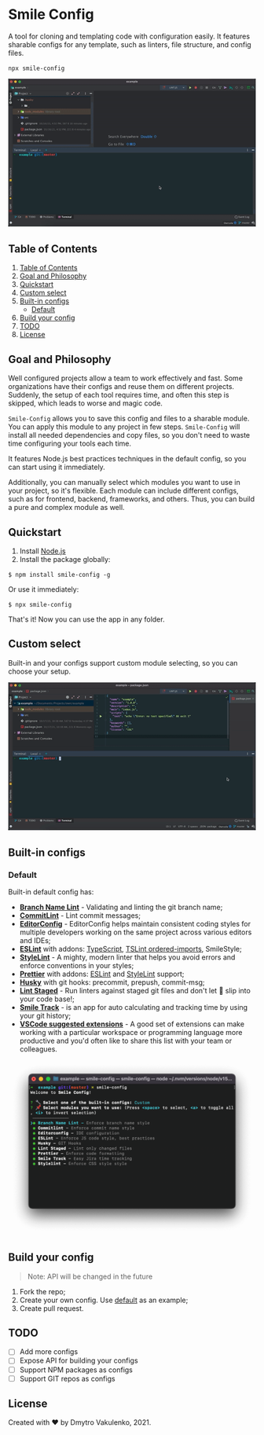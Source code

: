 # Smile Config

A tool for cloning and templating code with configuration easily.
It features sharable configs for any template, such as linters, file structure, and config files.

```shell
npx smile-config
```

![usage-example](./docs/smile-config-demo.gif)

## Table of Contents

1) [Table of Contents](#table-of-contents)
1) [Goal and Philosophy](#goal-and-philosophy)
1) [Quickstart](#quickstart)
1) [Custom select](#custom-select)
1) [Built-in configs](#built-in-configs)
    - [Default](#default)
1) [Build your config](#build-your-config)
1) [TODO](#todo)
1) [License](#license)

## Goal and Philosophy

Well configured projects allow a team to work effectively and fast.
Some organizations have their configs and reuse them on different projects.
Suddenly, the setup of each tool requires time, and often this step is skipped, which leads to worse and magic code.

`Smile-Config` allows you to save this config and files to a sharable module.
You can apply this module to any project in few steps.
`Smile-Config` will install all needed dependencies and copy files, so you don't need to waste time configuring your tools each time.

It features Node.js best practices techniques in the default config, so you can start using it immediately.

Additionally, you can manually select which modules you want to use in your project, so it's flexible.
Each module can include different configs, such as for frontend, backend, frameworks, and others.
Thus, you can build a pure and complex module as well.

## Quickstart

1. Install [Node.js](https://nodejs.org/en/)
2. Install the package globally:

```shell script
$ npm install smile-config -g
```

Or use it immediately:

 ```shell script
$ npx smile-config
```

That's it! Now you can use the app in any folder.

## Custom select

Built-in and your configs support custom module selecting, so you can choose your setup.

![custom-select-demo](./docs/smile-config-custom-demo.gif)

## Built-in configs

### Default

Built-in default config has:
* [**Branch Name Lint**](https://www.npmjs.com/package/branch-name-lint) - Validating and linting the git branch name;
* [**CommitLint**](https://www.npmjs.com/package/@commitlint/cli) - Lint commit messages;
* [**EditorConfig**](https://editorconfig.org) - EditorConfig helps maintain consistent coding styles for multiple developers working on the same project across various editors and IDEs;
* [**ESLint**](https://www.npmjs.com/package/eslint) with addons: [TypeScript](https://www.npmjs.com/package/@typescript-eslint/eslint-plugin), [TSLint ordered-imports](https://www.npmjs.com/package/@typescript-eslint/eslint-plugin-tslint), SmileStyle;
* [**StyleLint**](https://www.npmjs.com/package/stylelint) - A mighty, modern linter that helps you avoid errors and enforce conventions in your styles;
* [**Prettier**](https://www.npmjs.com/package/prettier) with addons: [ESLint](https://www.npmjs.com/package/eslint-plugin-prettier) and [StyleLint](https://www.npmjs.com/package/stylelint-config-prettier) support;
* [**Husky**](https://www.npmjs.com/package/husky) with git hooks: precommit, prepush, commit-msg;
* [**Lint Staged**](https://www.npmjs.com/package/lint-staged) - Run linters against staged git files and don't let 💩 slip into your code base!;
* [**Smile Track**](https://www.npmjs.com/package/smile-track) -  is an app for auto calculating and tracking time by using your git history;
* [**VSCode suggested extensions**](https://code.visualstudio.com/docs/editor/extension-marketplace#_workspace-recommended-extensions) - A good set of extensions can make working with a particular workspace or programming language more productive and you'd often like to share this list with your team or colleagues.

![list-of-default-modules](./docs/smile-config-default-modules.png)

## Build your config

> Note: API will be changed in the future

1) Fork the repo;
2) Create your own config. Use [default]() as an example;
3) Create pull request.

## TODO

* [ ] Add more configs
* [ ] Expose API for building your configs
* [ ] Support NPM packages as configs
* [ ] Support GIT repos as configs

## License

Created with ❤ by Dmytro Vakulenko, 2021.
